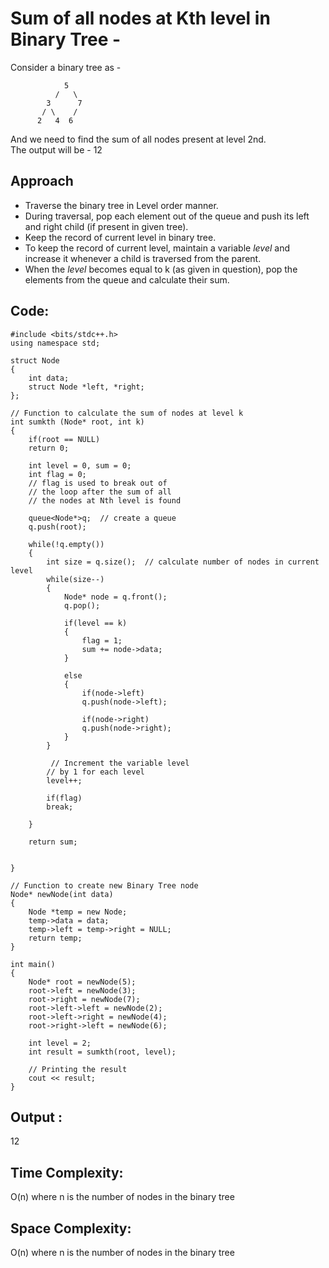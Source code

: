 # Sum of all nodes at Kth level in Binary Tree - <br/>
Consider a binary tree as -  <br/>

```
            5 
          /   \
        3      7
       / \    /
      2   4  6
```

And we need to find the sum of all nodes present at level 2nd. <br/>
The output will be  - 12  <br/>

## Approach <br/>
- Traverse the binary tree in Level order manner.
- During traversal, pop each element out of the queue and push its left and right child (if present in given tree).
- Keep the record of current level in binary tree.
- To keep the record of current level, maintain a variable *level* and increase it whenever a child is traversed from the parent.
- When the *level* becomes equal to k (as given in question), pop the elements from the queue and calculate their sum.

## Code:  <br/>

```
#include <bits/stdc++.h>
using namespace std;
 
struct Node
{
    int data;
    struct Node *left, *right;
};
 
// Function to calculate the sum of nodes at level k
int sumkth (Node* root, int k)
{
    if(root == NULL)
    return 0;

    int level = 0, sum = 0;
    int flag = 0; 
    // flag is used to break out of
    // the loop after the sum of all
    // the nodes at Nth level is found

    queue<Node*>q;  // create a queue
    q.push(root);

    while(!q.empty())
    {
        int size = q.size();  // calculate number of nodes in current level
        while(size--)
        {
            Node* node = q.front();
            q.pop();

            if(level == k)
            {
                flag = 1;
                sum += node->data;
            }

            else
            {
                if(node->left)
                q.push(node->left);

                if(node->right)
                q.push(node->right);
            }
        }

         // Increment the variable level
        // by 1 for each level
        level++;

        if(flag)
        break;

    }

    return sum;
    

}
 
// Function to create new Binary Tree node
Node* newNode(int data)
{
    Node *temp = new Node;
    temp->data = data;
    temp->left = temp->right = NULL;
    return temp;
}
 
int main()
{
    Node* root = newNode(5);
    root->left = newNode(3);
    root->right = newNode(7);
    root->left->left = newNode(2);
    root->left->right = newNode(4);
    root->right->left = newNode(6);

    int level = 2;
    int result = sumkth(root, level);
 
    // Printing the result
    cout << result;
}

```

## Output : <br/>
12 <br/>

## Time Complexity: <br/>
O(n) where n is the number of nodes in the binary tree  <br/>

## Space Complexity: <br/>
O(n) where n is the number of nodes in the binary tree 
